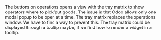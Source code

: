 The buttons on operations opens a view with the tray matrix to show
operators where to pick/put goods. The issue is that Odoo allows only
one modal popup to be open at a time. The tray matrix replaces the
operations window. We have to find a way to prevent this. The tray
matrix could be displayed through a tooltip maybe, if we find how to
render a widget in a tooltip.
